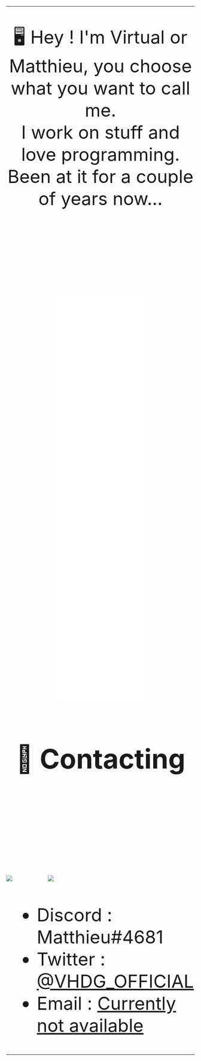 <!--<img align="right" src="https://github-readme-stats.vercel.app/api?username=virtuaal&count_private=true&show_icons=true&hide_border=true" />-->
<font size="10">
<!--
<img align="center" src="https://github-readme-stats.vercel.app/api?username=virtuaal&count_private=true&show_icons=true&hide_border=true&theme=radical" />

<h2 dir="auto"><a id="user-content-construction-current-projects" class="anchor" aria-hidden="true" href="#construction-current-projects"></a><g-emoji class="g-emoji" alias="construction" fallback-src="https://github.githubassets.com/images/icons/emoji/unicode/1f6a7.png">🚧</g-emoji> Current Projects</h2>
</font>

<ul>
	<li></li>
	<li></li>
	<li></li>
</ul>
-->

___

<div align="center">
<p align="center"><a id="user-content-desktop_computer-programming-languages" class="anchor" aria-hidden="true" href="#desktop_computer-programming-languages"></a><g-emoji class="g-emoji" alias="desktop_computer" fallback-src="https://github.githubassets.com/images/icons/emoji/unicode/1f5a5.png">🖥️</g-emoji> Hey ! I'm Virtual or Matthieu, you choose what you want to call me. <br> I work on stuff and love programming. Been at it for a couple of years now...</p>
</div>

<!--
<div>
	<p align="center">
		<img src="https://brandeps.com/icon-download/U/Unity-icon-vector-02.svg" width="128"/>
		&nbsp;&nbsp;&nbsp;&nbsp;&nbsp;
		<img src="https://www.solutions-numeriques.com/wp-content/uploads/2016/03/java.png" width="128"/>
		&nbsp;&nbsp;&nbsp;&nbsp;&nbsp;
		<img src="https://brandeps.com/logo-download/C/C-Sharp-logo-vector-01.svg" width="128"/>
		&nbsp;&nbsp;&nbsp;&nbsp;&nbsp;
		<br>
		<img src="https://git-scm.com/images/logos/downloads/Git-Icon-1788C.png" width="128" />
		&nbsp;&nbsp;&nbsp;&nbsp;&nbsp;
		<img src="https://brandeps.com/icon-download/C/Console-sql-icon-vector-01.svg" width="128"/>
		&nbsp;&nbsp;&nbsp;&nbsp;&nbsp;
		<img src="https://brandeps.com/logo-download/P/PHP-logo-vector-01.svg" width="128"/>
		&nbsp;&nbsp;&nbsp;&nbsp;&nbsp;
		<br>										   
		<img src="https://brandeps.com/logo-download/C/CSS-3-logo-vector-01.svg" width="128"/>
		&nbsp;&nbsp;&nbsp;&nbsp;&nbsp;
		<img src="https://www.split.io/wp-content/uploads/2020/03/javascript-logo.png" width="128"/>
		&nbsp;&nbsp;&nbsp;&nbsp;&nbsp;
		<img src="https://brandeps.com/logo-download/H/HTML-5-logo-vector-01.svg" width="128"/>
		&nbsp;&nbsp;&nbsp;&nbsp;&nbsp;											  
	</p>
</div>
-->

<br>
<br>
<br>

<div align="center">
  <img src="/github-metrics.svg" alt="Metrics" width="50%">
</div>

<div align="center">
<h2 dir="auto"><a id="user-content-memo-contacting" class="anchor" aria-hidden="true" href="#memo-contacting"></a><g-emoji class="g-emoji" alias="memo" fallback-src="https://github.githubassets.com/images/icons/emoji/unicode/1f4dd.png">📝</g-emoji> Contacting</h2>
</div>

<p align="left">
	<br>
	<br>
	<br>
	<img src="http://img.shields.io/badge/Discord-%40Matthieu--%234681-7289DA?style=for-the-badge" />
	&nbsp;&nbsp;&nbsp;&nbsp;&nbsp;
	<img src="http://img.shields.io/badge/Twitter-%40VHDG_OFFICIAL-1DA1F2?style=for-the-badge" />
	&nbsp;&nbsp;&nbsp;&nbsp;&nbsp;
</p>

<ul>
	<li>Discord : Matthieu#4681</li>
	<li>Twitter : <a href="https://twitter.com/VHDG_Official" rel="nofollow">@VHDG_OFFICIAL</a></li>
	<li>Email : <a href="mailto:">Currently not available</a></li>
</ul>

___
